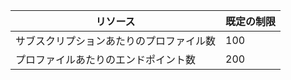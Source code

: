 | リソース | 既定の制限
--- | ---
| サブスクリプションあたりのプロファイル数 | 100
| プロファイルあたりのエンドポイント数| 200

<!---HONumber=August15_HO6-->